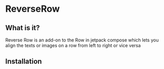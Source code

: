 # ReverseRow

## What is it?

Reverse Row is an add-on to the Row in jetpack compose which lets you align the texts or images on a row from left to right or vice versa

## Installation



